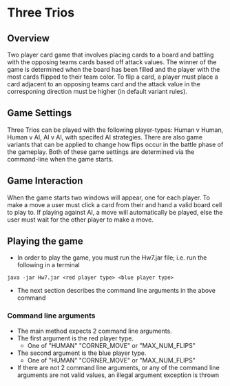 # Three Trios #
## Overview ##
Two player card game that involves placing cards to a board and battling with the opposing teams cards based off attack values. The winner of the game is determined when the board has been filled and the player with the most cards flipped to their team color. To flip a card, a player must place a card adjacent to an opposing teams card and the attack value in the corresponing direction must be higher (in default variant rules).

## Game Settings ##
Three Trios can be played with the following player-types: Human v Human, Human v AI, AI v AI, with specifed AI strategies.
There are also game variants that can be applied to change how flips occur in the battle phase of the gameplay.
Both of these game settings are determined via the command-line when the game starts. 

## Game Interaction ## 
When the game starts two windows will appear, one for each player. To make a move a user must click a card from their and hand a valid board cell to play to. If playing against AI, a move will automatically be played, else the user must wait for the other player to make a move. 

## Playing the game

- In order to play the game, you must run the Hw7.jar file; i.e. run the following in a terminal

```
java -jar Hw7.jar <red player type> <blue player type> 
```

- The next section describes the command line arguments in the above command

### Command line arguments

- The main method expects 2 command line arguments.
- The first argument is the red player type.
    - One of "HUMAN" "CORNER_MOVE" or "MAX_NUM_FLIPS"
- The second argument is the blue player type.
    - One of "HUMAN" "CORNER_MOVE" or "MAX_NUM_FLIPS"
- If there are not 2 command line arguments, or any of the command line arguments are not valid
  values, an illegal argument exception is thrown

